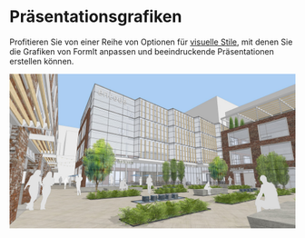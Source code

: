 # Präsentationsgrafiken

Profitieren Sie von einer Reihe von Optionen für [visuelle Stile](../tool-library/visual-styles.md), mit denen Sie die Grafiken von FormIt anpassen und beeindruckende Präsentationen erstellen können.

![](../.gitbook/assets/screen1.jpg)

